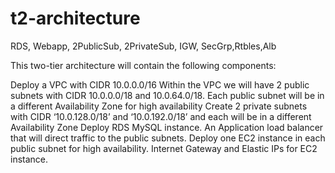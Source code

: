 # t2-architecture
RDS, Webapp, 2PublicSub, 2PrivateSub, IGW, SecGrp,Rtbles,Alb


This two-tier architecture will contain the following components:

Deploy a VPC with CIDR 10.0.0.0/16
Within the VPC we will have 2 public subnets with CIDR 10.0.0.0/18 and 10.0.64.0/18. Each public subnet will be in a different Availability Zone for high availability
Create 2 private subnets with CIDR ‘10.0.128.0/18’ and ‘10.0.192.0/18’ and each will be in a different Availability Zone
Deploy RDS MySQL instance.
An Application load balancer that will direct traffic to the public subnets.
Deploy one EC2 instance in each public subnet for high availability.
Internet Gateway and Elastic IPs for EC2 instance.
